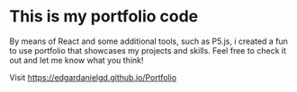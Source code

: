 # This is my portfolio code

By means of React and some additional tools, such as P5.js, i created a fun to use portfolio that showcases my projects and skills.
Feel free to check it out and let me know what you think!

Visit https://edgardanielgd.github.io/Portfolio